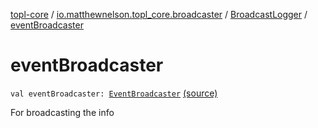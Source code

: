 [topl-core](../../index.md) / [io.matthewnelson.topl_core.broadcaster](../index.md) / [BroadcastLogger](index.md) / [eventBroadcaster](./event-broadcaster.md)

# eventBroadcaster

`val eventBroadcaster: `[`EventBroadcaster`](../../../topl-core-base/io.matthewnelson.topl_core_base/-event-broadcaster/index.md) [(source)](https://github.com/05nelsonm/TorOnionProxyLibrary-Android/blob/master/topl-core/src/main/java/io/matthewnelson/topl_core/broadcaster/BroadcastLogger.kt#L95)

For broadcasting the info

